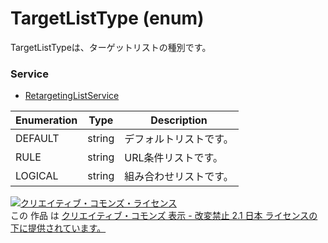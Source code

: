 # TargetListType (enum)
TargetListTypeは、ターゲットリストの種別です。

### Service
+ [RetargetingListService](../services/RetargetingListService.md)

| Enumeration | Type | Description | 
|---|---|---|
| DEFAULT| string| デフォルトリストです。 |
| RULE| string| URL条件リストです。 |
| LOGICAL| string| 組み合わせリストです。 |

<a rel="license" href="http://creativecommons.org/licenses/by-nd/2.1/jp/"><img alt="クリエイティブ・コモンズ・ライセンス" style="border-width:0" src="https://i.creativecommons.org/l/by-nd/2.1/jp/88x31.png" /></a><br />この 作品 は <a rel="license" href="http://creativecommons.org/licenses/by-nd/2.1/jp/">クリエイティブ・コモンズ 表示 - 改変禁止 2.1 日本 ライセンスの下に提供されています。</a>
